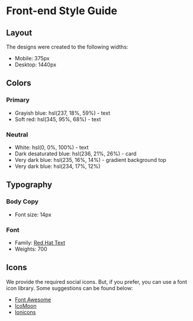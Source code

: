 # Front-end Style Guide

## Layout

The designs were created to the following widths:

- Mobile: 375px
- Desktop: 1440px

## Colors

### Primary

- Grayish blue: hsl(237, 18%, 59%) - text
- Soft red: hsl(345, 95%, 68%) - text

### Neutral

- White: hsl(0, 0%, 100%) - text
- Dark desaturated blue: hsl(236, 21%, 26%) - card
- Very dark blue: hsl(235, 16%, 14%) - gradient background top
- Very dark blue: hsl(234, 17%, 12%)

## Typography

### Body Copy

- Font size: 14px

### Font

- Family: [Red Hat Text](https://fonts.google.com/specimen/Red+Hat+Text)
- Weights: 700

## Icons

We provide the required social icons. But, if you prefer, you can use a font icon library. Some suggestions can be found below:

- [Font Awesome](https://fontawesome.com)
- [IcoMoon](https://icomoon.io)
- [Ionicons](https://ionicons.com)
